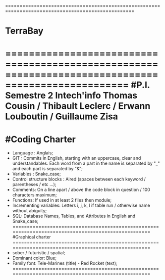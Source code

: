 ===================================================================================================
# TerraBay
===================================================================================================
#P.I. Semestre 2 Intech'info Thomas Cousin / Thibault Leclerc / Erwann Louboutin / Guillaume Zisa
===================================================================================================
#Coding Charter
===================================================================================================
- Language : Anglais;
- GIT : Commits in English, starting with an uppercase, clear and understandables. Each word from a part in the name is separated by "_" and each part is separated by "&";
- Variables : Snake_case;
- Control structure blocks : Aired (spaces between each keyword / parentheses / etc ...);
- Comments: On a line apart / above the code block in question / 100 characters maximum;
- Functions: If used in at least 2 files then module;
- Incrementing variables: Letters i, j, k, l if table run / otherwise name without abiguity;
- SQL: Database Names, Tables, and Attributes in English and Snake_case;
===================================================================================================
#Graphical charter
===================================================================================================
- sober / futuristic / spatial;
- Dominant color: Blue;
- Family font: Tele-Marines (title) - Red Rocket (text);
===================================================================================================